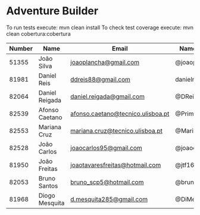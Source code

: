 # Adventure Builder

To run tests execute: mvn clean install
To check test coverage execute: mvn clean cobertura:cobertura

|   Number   |          Name           |            Email                  |   Name GitHUb  | Grupo |
| ---------- | ----------------------- | --------------------------------- | ---------------| ----- |
|51355       |João Silva               |joaoplancha@gmail.com              |@joaoplancha    |   1   |
|81981       |Daniel Reis              |ddreis88@gmail.com                     |danielreis1 |   2   |
|82064       |Daniel Reigada           |daniel.reigada@gmail.com           |@DReigada       |   3   |
|82539       |Afonso Caetano           |afonso.caetano@tecnico.ulisboa.pt  |@PrimeAC        |   4   |
|82553       |Mariana Cruz             |mariana.cruz@tecnico.ulisboa.pt    |@MarianaCruz    |   5   |
|82528       |João Carlos              |joaocarlos95@gmail.com             |@joaocarlos95   |   6   |
|81950       |João Freitas             |joaotavaresfreitas@hotmail.com     |@jtf16          |   7   |
|82053       |Bruno Santos             |bruno_scp5@hotmail.com             |@brunoaosantos  |   8   |
|81968       |Diogo Mesquita           |d.mesquita285@gmail.com            |@DiMesq         |   9   |
